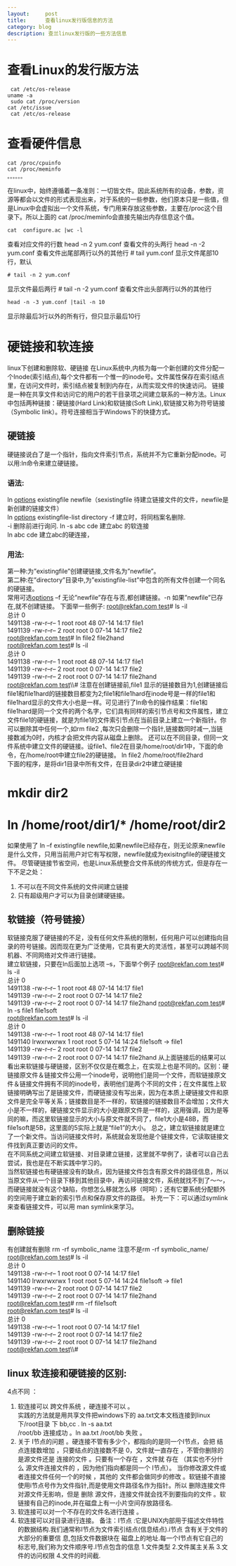 ```yaml
---
layout:     post
title:      查看linux发行版信息的方法
category: blog
description: 查兰linux发行版的一些方法信息
---
```

# 查看Linux的发行版方法
	 cat /etc/os-release
	uname -a
	 sudo cat /proc/version
	cat /etc/issue
	 cat /etc/os-release

# 查看硬件信息
	cat /proc/cpuinfo
	cat /proc/meminfo
	。。。。。。

在linux中，始终遵循着一条准则：一切皆文件。因此系统所有的设备，参数，资源等都会以文件的形式表现出来，对于系统的一些参数，他们原本只是一些值，但是Linux中会虚拟出一个文件系统，专门用来存放这些参数，主要在/proc这个目录下。所以上面的 cat /proc/meminfo会直接先输出内存信息这个值。

	cat  configure.ac |wc -l
查看对应文件的行数
	head -n 2 yum.conf
查看文件的头两行
	head -n -2 yum.conf
查看文件出尾部两行以外的其他行
	# tail  yum.conf
显示文件尾部10行，默认

	# tail -n 2 yum.conf
显示文件最后两行
	# tail -n -2 yum.conf
查看文件出头部两行以外的其他行

	head -n -3 yum.conf |tail -n 10
显示除最后3行以外的所有行，但只显示最后10行

# 硬链接和软连接
linux下创建和删除软、硬链接
在Linux系统中,内核为每一个新创建的文件分配一个Inode(索引结点),每个文件都有一个惟一的inode号。文件属性保存在索引结点里，在访问文件时，索引结点被复制到内存在，从而实现文件的快速访问。
链接是一种在共享文件和访问它的用户的若干目录项之间建立联系的一种方法。Linux中包括两种链接：硬链接(Hard Link)和软链接(Soft Link),软链接又称为符号链接（Symbolic link）。符号连接相当于Windows下的快捷方式。
## 硬链接
硬链接说白了是一个指针，指向文件索引节点，系统并不为它重新分配inode。可以用:ln命令来建立硬链接。
### 语法:  

ln [options]() existingfile newfile（sexistingfile 待建立链接文件的文件，newfile是新创建的链接文件）  
ln [options]() existingfile-list directory
-f 建立时，将同档案名删除.  
-i 删除前进行询问.
ln -s abc cde 建立abc 的软连接  
ln abc cde 建立abc的硬连接，
### 用法:
  
第一种:为”existingfile”创建硬链接,文件名为”newfile”。  
第二种:在”directory”目录中,为”existingfile-list”中包含的所有文件创建一个同名的硬链接。  
常用可选[options]() –f 无论”newfile”存在与否,都创建链接。-n 如果”newfile”已存在,就不创建链接。
下面举一些例子:
[root@rekfan.com test]()\# ls -il  
总计 0  
1491138 -rw-r–r– 1 root root 48 07-14 14:17 file1  
1491139 -rw-r–r– 2 root root 0 07-14 14:17 file2  
[root@rekfan.com test]()\# ln file2 file2hand  
[root@rekfan.com test]()\# ls -il  
总计 0  
1491138 -rw-r–r– 1 root root 48 07-14 14:17 file1  
1491139 -rw-r–r– 2 root root 0 07-14 14:17 file2  
1491139 -rw-r–r– 2 root root 0 07-14 14:17 file2hand  
[root@rekfan.com test]()\\\\#
注意在创建链接前,file1 显示的链接数目为1,创建链接后file1和file1hard的链接数目都变为2;file1和file1hard在inode号是一样的file1和file1hard显示的文件大小也是一样。可见进行了ln命令的操作结果：file1和file1hard是同一个文件的两个名字，它们具有同样的索引节点号和文件属性，建立文件file1的硬链接，就是为file1的文件索引节点在当前目录上建立一个新指针。你可以删除其中任何一个,如rm file2 ,每次只会删除一个指针,链接数同时减一,当链接数减为0时，内核才会把文件内容从磁盘上删除。
还可以在不同目录，但同一文件系统中建立文件的硬链接。设file1、file2在目录/home/root/dir1中，下面的命令，在/home/root中建立file2的硬链接。
ln file2 /home/root/file2hard  
下面的程序，是将dir1目录中所有文件，在目录dir2中建立硬链接  
# mkdir dir2
# ln /home/root/dir1/\* /home/root/dir2
如果使用了 ln –f existingfile newfile,如果newfile已经存在，则无论原来newfile是什么文件，只用当前用户对它有写权限，newfile就成为exisitngfile的硬链接文件。
尽管硬链接节省空间，也是Linux系统整合文件系统的传统方式，但是存在一下不足之处：
1. 不可以在不同文件系统的文件间建立链接
2. 只有超级用户才可以为目录创建硬链接。
## 软链接（符号链接）
软链接克服了硬链接的不足，没有任何文件系统的限制，任何用户可以创建指向目录的符号链接。因而现在更为广泛使用，它具有更大的灵活性，甚至可以跨越不同机器、不同网络对文件进行链接。  
建立软链接，只要在ln后面加上选项 –s，下面举个例子
[root@rekfan.com test]()\# ls -il  
总计 0  
1491138 -rw-r–r– 1 root root 48 07-14 14:17 file1  
1491139 -rw-r–r– 2 root root 0 07-14 14:17 file2  
1491139 -rw-r–r– 2 root root 0 07-14 14:17 file2hand
[root@rekfan.com test]()\# ln -s file1 file1soft  
[root@rekfan.com test]()\# ls -il  
总计 0  
1491138 -rw-r–r– 1 root root 48 07-14 14:17 file1  
1491140 lrwxrwxrwx 1 root root 5 07-14 14:24 file1soft -\> file1  
1491139 -rw-r–r– 2 root root 0 07-14 14:17 file2  
1491139 -rw-r–r– 2 root root 0 07-14 14:17 file2hand
从上面链接后的结果可以看出来软链接与硬链接，区别不仅仅是在概念上，在实现上也是不同的。区别：硬链接原文件＆链接文件公用一个inode号，说明他们是同一个文件，而软链接原文件＆链接文件拥有不同的inode号，表明他们是两个不同的文件；在文件属性上软链接明确写出了是链接文件，而硬链接没有写出来，因为在本质上硬链接文件和原文件是完全平等关系；链接数目是不一样的，软链接的链接数目不会增加；文件大小是不一样的，硬链接文件显示的大小是跟原文件是一样的，这用强调，因为是等同的嘛，而这里软链接显示的大小与原文件就不同了，file1大小是48B，而file1soft是5B，这里面的5实际上就是“file1”的大小。
总之，建立软链接就是建立了一个新文件。当访问链接文件时，系统就会发现他是个链接文件，它读取链接文件找到真正要访问的文件。  
在不同系统之间建立软链接、对目录建立链接，这里就不举例了，读者可以自己去尝试，我也是在不断实践中学习的。  
当然软链接也有硬链接没有的缺点，因为链接文件包含有原文件的路径信息，所以当原文件从一个目录下移到其他目录中，再访问链接文件，系统就找不到了～～，而硬链接就没有这个缺陷，你想怎么移就怎么移（呵呵）；还有它要系统分配额外的空间用于建立新的索引节点和保存原文件的路径。
补充一下：可以通过symlink来查看链接文件，可以用 man symlink来学习。
## 删除链接
有创建就有删除
rm -rf symbolic\_name 注意不是rm -rf symbolic\_name/
 
[root@rekfan.com test]()\# ls -il  
总计 0  
1491138 -rw-r–r– 1 root root 0 07-14 14:17 file1  
1491140 lrwxrwxrwx 1 root root 5 07-14 14:24 file1soft -\> file1  
1491139 -rw-r–r– 2 root root 0 07-14 14:17 file2  
1491139 -rw-r–r– 2 root root 0 07-14 14:17 file2hand  
[root@rekfan.com test]()\# rm -rf file1soft  
[root@rekfan.com test]()\# ls -il  
总计 0  
1491138 -rw-r–r– 1 root root 0 07-14 14:17 file1  
1491139 -rw-r–r– 2 root root 0 07-14 14:17 file2  
1491139 -rw-r–r– 2 root root 0 07-14 14:17 file2hand  
[root@rekfan.com test]()\\\\#

## linux 软连接和硬链接的区别:  

4点不同 ：  

1. 软连接可以 跨文件系统 ，硬连接不可以 。  
	实践的方法就是用共享文件把windows下的 aa.txt文本文档连接到linux下/root目录 下 bb,cc . ln -s aa.txt  
	/root/bb 连接成功 。ln aa.txt /root/bb 失败 。
2. 关于 I节点的问题 。硬连接不管有多少个，都指向的是同一个I节点，会把 结点连接数增加 ，只要结点的连接数不是 0，文件就一直存在 ，不管你删除的是源文件还是 连接的文件 。只要有一个存在 ，文件就 存在 （其实也不分什么 源文件连接文件的 ，因为他们指向都是同一个 I节点）。 当你修改源文件或者连接文件任何一个的时候 ，其他的 文件都会做同步的修改 。软链接不直接使用i节点号作为文件指针,而是使用文件路径名作为指针。所以 删除连接文件 对源文件无影响，但是 删除 源文件，连接文件就会找不到要指向的文件 。软链接有自己的inode,并在磁盘上有一小片空间存放路径名.
3. 软连接可以对一个不存在的文件名进行连接 。
4. 软连接可以对目录进行连接。
备注：I节点 :它是UNIX内部用于描述文件特性的数据结构.我们通常称I节点为文件索引结点(信息结点).i节点 含有关于文件的大部分的重要信 息,包括文件数据块在
磁盘上的地址.每一个I节点有它自己的标志号,我们称为文件顺序号.I节点包含的信息 1.文件类型 2.文件属主关系 3.文件的访问权限 4.文件的时间截.



